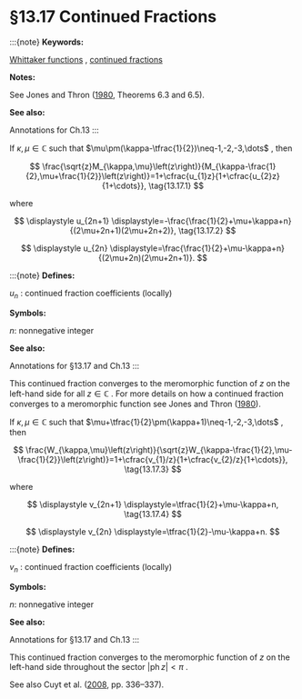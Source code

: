 # §13.17 Continued Fractions

:::{note}
**Keywords:**

[Whittaker functions](http://dlmf.nist.gov/search/search?q=Whittaker%20functions) , [continued fractions](http://dlmf.nist.gov/search/search?q=continued%20fractions)

**Notes:**

See Jones and Thron ([1980](./bib/J.html#bib1182 "Continued Fractions: Analytic Theory and Applications"), Theorems 6.3 and 6.5).

**See also:**

Annotations for Ch.13
:::

If $\kappa,\mu\in\mathbb{C}$ such that $\mu\pm(\kappa-\tfrac{1}{2})\neq-1,-2,-3,\dots$ , then


<a id="E1"></a>
$$
\frac{\sqrt{z}M_{\kappa,\mu}\left(z\right)}{M_{\kappa-\frac{1}{2},\mu+\frac{1}{2}}\left(z\right)}=1+\cfrac{u_{1}z}{1+\cfrac{u_{2}z}{1+\cdots}}, \tag{13.17.1}
$$

where

<a id="E2"></a>

<a id="Ex1"></a>
$$
\displaystyle u_{2n+1} \displaystyle=-\frac{\frac{1}{2}+\mu+\kappa+n}{(2\mu+2n+1)(2\mu+2n+2)}, \tag{13.17.2}
$$

<a id="Ex2"></a>
$$
\displaystyle u_{2n} \displaystyle=\frac{\frac{1}{2}+\mu-\kappa+n}{(2\mu+2n)(2\mu+2n+1)}.
$$

:::{note}
**Defines:**

$u_{n}$ : continued fraction coefficients (locally)

**Symbols:**

$n$: nonnegative integer

**See also:**

Annotations for §13.17 and Ch.13
:::

This continued fraction converges to the meromorphic function of $z$ on the left-hand side for all $z\in\mathbb{C}$ . For more details on how a continued fraction converges to a meromorphic function see Jones and Thron ([1980](./bib/J.html#bib1182 "Continued Fractions: Analytic Theory and Applications")).

If $\kappa,\mu\in\mathbb{C}$ such that $\mu+\tfrac{1}{2}\pm(\kappa+1)\neq-1,-2,-3,\dots$ , then


<a id="E3"></a>
$$
\frac{W_{\kappa,\mu}\left(z\right)}{\sqrt{z}W_{\kappa-\frac{1}{2},\mu-\frac{1}{2}}\left(z\right)}=1+\cfrac{v_{1}/z}{1+\cfrac{v_{2}/z}{1+\cdots}}, \tag{13.17.3}
$$

where

<a id="E4"></a>

<a id="Ex3"></a>
$$
\displaystyle v_{2n+1} \displaystyle=\tfrac{1}{2}+\mu-\kappa+n, \tag{13.17.4}
$$

<a id="Ex4"></a>
$$
\displaystyle v_{2n} \displaystyle=\tfrac{1}{2}-\mu-\kappa+n.
$$

:::{note}
**Defines:**

$v_{n}$ : continued fraction coefficients (locally)

**Symbols:**

$n$: nonnegative integer

**See also:**

Annotations for §13.17 and Ch.13
:::

This continued fraction converges to the meromorphic function of $z$ on the left-hand side throughout the sector $|\operatorname{ph}{z}|<\pi$ .

See also Cuyt et al. ([2008](./bib/C.html#bib608 "Handbook of Continued Fractions for Special Functions"), pp. 336–337).
